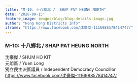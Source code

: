 ```yaml
---
title: "M-10: 十八鄉北 /  SHAP PAT HEUNG NORTH"
date: "2020-08-15"
feature_image: images/blog/blog-details-image.jpg
author: "Hong Kong Districts Info"
iframe: "https://www.facebook.com/沈豪傑-1116988578414747/"
---
```


### M-10: 十八鄉北 /  SHAP PAT HEUNG NORTH  
沈豪傑 /  SHUM HO KIT  
元朗區 / Yuen Long  
獨立民主派區議員  /  Independent Democracy Councillor  
https://www.facebook.com/沈豪傑-1116988578414747/
